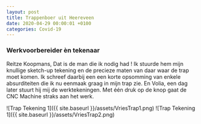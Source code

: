 ```yaml
---
layout: post
title: Trappenboer uit Heereveen
date: 2020-04-29 00:00:01 +0100
categories: Covid-19
---
```


### Werkvoorbereider èn tekenaar

Reitze Koopmans, Dat is de man die ik nodig had ! Ik stuurde hem mijn knullige sketch-up tekening en de precieze maten van daar waar de trap moet komen. Ik schreef daarbij een een korte opsomming van enkele absurditeiten die ik nu eenmaak graag in mijn trap zie. En Volia, een dag later stuurt hij mij de werktekeningen. Met één druk op de knop gaat de CNC Machine straks aan het werk.

![Trap Tekening 1]({{ site.baseurl }}/assets/VriesTrap1.png)
![Trap Tekening 1]({{ site.baseurl }}/assets/VriesTrap2.png)
